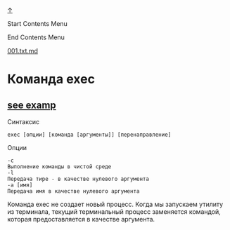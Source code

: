 
<!-- [[__TOC_]] -->

<a name=top></a>
<a class=top-link hide href=#top>↑</a>

Start Contents Menu

<!-- TOC tocDepth:1..6 chapterDepth:1..6 -->

<!-- /TOC -->

End Contents Menu

<!--
CMND: ufl_stl0 9 /home/st/REPOBARE/_repo/NBash/.arb/util.ax/exec.ram/.grot/opus.d/one.d/cntx.ins.d /home/st/REPOBARE/_repo/NBash/.arb/util.ax/exec.ram/.grot/opus.d/one.d/cntx.res.md 2

PPWD: /home/st/REPOBARE/_repo/NBash/.arb/util.ax/exec.ram/.grot/opus.d/one.d

FLOW: /home/st/REPOBARE/_repo/sta/.d/.st_rc_d.data.d/ufl_stl0/.flow.d/009_dr2m

DATE: 1731519156_14112024003236

DATX: 1731519156
-->


[001.txt.md](/REPOBARE/_repo/NBash/.arb/util.ax/exec.ram/.grot/opus.d/one.d/cntx.ins.d/001.txt.md)



# Команда exec

## [see examp](/REPOBARE/_repo/NBash/.arb/util/exec.ram/.grot/opus.d/one.d/.ins_dr/001.rcm.d/res.md)

Синтаксис

    exec [опции] [команда [аргументы]] [перенаправление]

Опции

    -c
    Выполнение команды в чистой среде
    -l
    Передача тире - в качестве нулевого аргумента
    -a [имя]
    Передача имя в качестве нулевого аргумента

Команда exec не создает новый процесс. Когда мы запускаем утилиту из терминала, текущий терминальный процесс заменяется командой, которая предоставляется в качестве аргумента.



